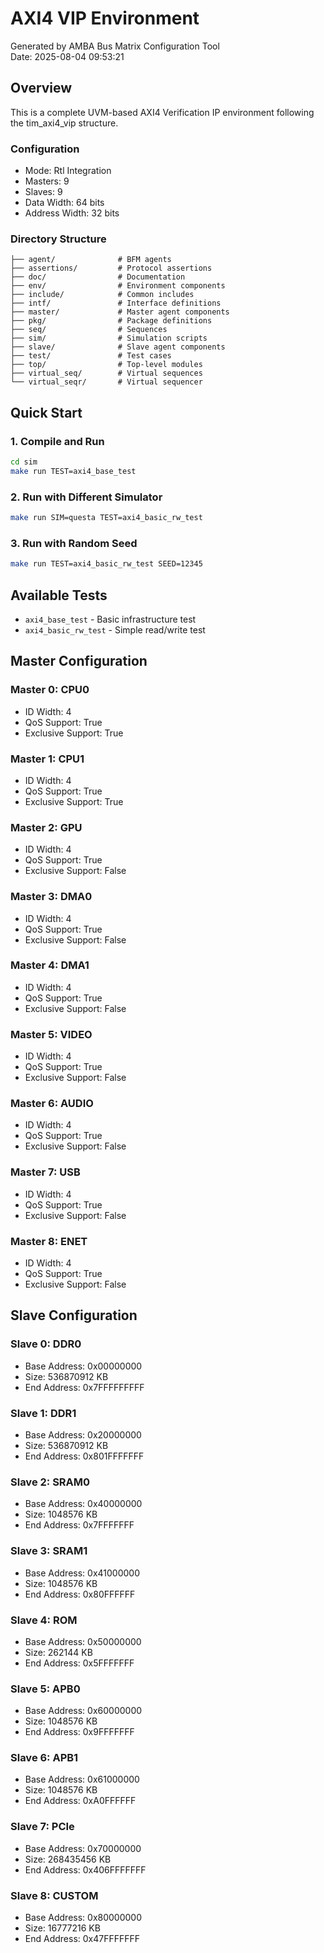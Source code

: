 # AXI4 VIP Environment

Generated by AMBA Bus Matrix Configuration Tool  
Date: 2025-08-04 09:53:21

## Overview

This is a complete UVM-based AXI4 Verification IP environment following the tim_axi4_vip structure.

### Configuration
- Mode: Rtl Integration
- Masters: 9
- Slaves: 9
- Data Width: 64 bits
- Address Width: 32 bits

### Directory Structure
```
├── agent/              # BFM agents
├── assertions/         # Protocol assertions
├── doc/                # Documentation
├── env/                # Environment components
├── include/            # Common includes
├── intf/               # Interface definitions
├── master/             # Master agent components
├── pkg/                # Package definitions
├── seq/                # Sequences
├── sim/                # Simulation scripts
├── slave/              # Slave agent components
├── test/               # Test cases
├── top/                # Top-level modules
├── virtual_seq/        # Virtual sequences
└── virtual_seqr/       # Virtual sequencer
```

## Quick Start

### 1. Compile and Run
```bash
cd sim
make run TEST=axi4_base_test
```

### 2. Run with Different Simulator
```bash
make run SIM=questa TEST=axi4_basic_rw_test
```

### 3. Run with Random Seed
```bash
make run TEST=axi4_basic_rw_test SEED=12345
```

## Available Tests

- `axi4_base_test` - Basic infrastructure test
- `axi4_basic_rw_test` - Simple read/write test

## Master Configuration

### Master 0: CPU0
- ID Width: 4
- QoS Support: True
- Exclusive Support: True

### Master 1: CPU1
- ID Width: 4
- QoS Support: True
- Exclusive Support: True

### Master 2: GPU
- ID Width: 4
- QoS Support: True
- Exclusive Support: False

### Master 3: DMA0
- ID Width: 4
- QoS Support: True
- Exclusive Support: False

### Master 4: DMA1
- ID Width: 4
- QoS Support: True
- Exclusive Support: False

### Master 5: VIDEO
- ID Width: 4
- QoS Support: True
- Exclusive Support: False

### Master 6: AUDIO
- ID Width: 4
- QoS Support: True
- Exclusive Support: False

### Master 7: USB
- ID Width: 4
- QoS Support: True
- Exclusive Support: False

### Master 8: ENET
- ID Width: 4
- QoS Support: True
- Exclusive Support: False

## Slave Configuration

### Slave 0: DDR0
- Base Address: 0x00000000
- Size: 536870912 KB
- End Address: 0x7FFFFFFFFF

### Slave 1: DDR1
- Base Address: 0x20000000
- Size: 536870912 KB
- End Address: 0x801FFFFFFF

### Slave 2: SRAM0
- Base Address: 0x40000000
- Size: 1048576 KB
- End Address: 0x7FFFFFFF

### Slave 3: SRAM1
- Base Address: 0x41000000
- Size: 1048576 KB
- End Address: 0x80FFFFFF

### Slave 4: ROM
- Base Address: 0x50000000
- Size: 262144 KB
- End Address: 0x5FFFFFFF

### Slave 5: APB0
- Base Address: 0x60000000
- Size: 1048576 KB
- End Address: 0x9FFFFFFF

### Slave 6: APB1
- Base Address: 0x61000000
- Size: 1048576 KB
- End Address: 0xA0FFFFFF

### Slave 7: PCIe
- Base Address: 0x70000000
- Size: 268435456 KB
- End Address: 0x406FFFFFFF

### Slave 8: CUSTOM
- Base Address: 0x80000000
- Size: 16777216 KB
- End Address: 0x47FFFFFFF
